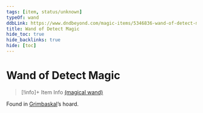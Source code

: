 ```yaml
---
tags: [item, status/unknown]
typeOf: wand
ddbLink: https://www.dndbeyond.com/magic-items/5346836-wand-of-detect-magic
title: Wand of Detect Magic
hide_toc: true
hide_backlinks: true
hide: [toc]
---
```

# Wand of Detect Magic
>[!info]+ Item Info
> [(magical wand)](https://www.dndbeyond.com/magic-items/5346836-wand-of-detect-magic)

Found in [Grimbaskal](<../../../../people/other-nonhumans/mezzar.md>)’s hoard.
